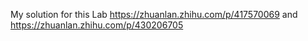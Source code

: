 My solution for this Lab
https://zhuanlan.zhihu.com/p/417570069
and
https://zhuanlan.zhihu.com/p/430206705
